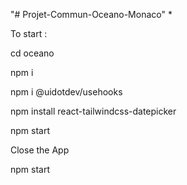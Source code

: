 "# Projet-Commun-Oceano-Monaco" *

To start : 

cd oceano

npm i 

npm i @uidotdev/usehooks 

npm install react-tailwindcss-datepicker 

npm start 

Close the App 

npm start 
